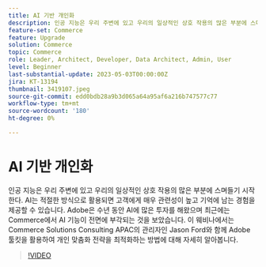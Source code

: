 ```yaml
---
title: AI 기반 개인화
description: 인공 지능은 우리 주변에 있고 우리의 일상적인 상호 작용의 많은 부분에 스며들기 시작한다. AI는 적절한 방식으로 활용되면 고객에게 매우 관련성이 높고 기억에 남는 경험을 제공할 수 있습니다. Adobe은 수년 동안 AI에 많은 투자를 해왔으며 최근에는 Commerce에서 AI 기능이 전면에 부각되는 것을 보았습니다. 이 웨비나에서는 Commerce Solutions Consulting APAC의 관리자인 Jason Ford와 함께 Adobe 툴킷을 활용하여 개인 맞춤화 전략을 최적화하는 방법에 대해 자세히 알아봅니다.
feature-set: Commerce
feature: Upgrade
solution: Commerce
topic: Commerce
role: Leader, Architect, Developer, Data Architect, Admin, User
level: Beginner
last-substantial-update: 2023-05-03T00:00:00Z
jira: KT-13194
thumbnail: 3419107.jpeg
source-git-commit: edd0bdb28a9b3d065a64a95af6a216b747577c77
workflow-type: tm+mt
source-wordcount: '180'
ht-degree: 0%

---
```



# AI 기반 개인화

인공 지능은 우리 주변에 있고 우리의 일상적인 상호 작용의 많은 부분에 스며들기 시작한다. AI는 적절한 방식으로 활용되면 고객에게 매우 관련성이 높고 기억에 남는 경험을 제공할 수 있습니다. Adobe은 수년 동안 AI에 많은 투자를 해왔으며 최근에는 Commerce에서 AI 기능이 전면에 부각되는 것을 보았습니다. 이 웨비나에서는 Commerce Solutions Consulting APAC의 관리자인 Jason Ford와 함께 Adobe 툴킷을 활용하여 개인 맞춤화 전략을 최적화하는 방법에 대해 자세히 알아봅니다.

>[!VIDEO](https://video.tv.adobe.com/v/3419107/?learn=on)
